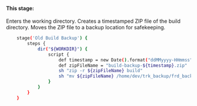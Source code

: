 #### This stage:

Enters the working directory.
Creates a timestamped ZIP file of the build directory.
Moves the ZIP file to a backup location for safekeeping.

```sh
    stage('Old Build Backup') {
        steps {
            dir("${WORKDIR}") {
                script {
                    def timestamp = new Date().format("ddMMyyyy-HHmmss")
                    def zipFileName = "build-backup-${timestamp}.zip"
                    sh "zip -r ${zipFileName} build"
                    sh "mv ${zipFileName} /home/dev/trk_backup/frd_backup/"
                }
            }
        }
    }
```
